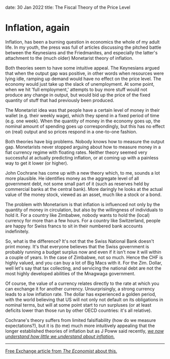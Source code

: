 date: 30 Jan 2022
title: The Fiscal Theory of the Price Level
# Inflation, again
Inflation, has been a burning question in economics the whole of my adult life.
In my youth, the press was full of articles discussing the pitched battle between
the Keynesians and the Friedmanites, and especially the latter's attachment to the (much older) Monetarist theory of inflation.

Both theories seem to have some intuitive appeal. The Keynesians argued that when the output gap was positive, in other words when resources were lying idle,
ramping up demand would have no effect on the price level. The economy would just take up the slack of unemployment. At some point, when we hit 'full employment,' attempts to buy more stuff would not produce any change in
output, but would bid up the price of the fixed quantity of stuff that had previously been produced. 

The Monetarist idea was that people have a certain level of money in their wallet
(e.g. their weekly wage), which they spend in a fixed period of time (e.g. one week).
When the quantity of money in the economy goes up, the nominal amount of spending goes up correspondingly, but this has no effect on (real) output and so 
prices respond in a one-to-one fashion. 

Both theories have big problems. Nobody knows how to measure the output gap.
Monetarists never stopped arguing about how to measure money in a fiat currency regime with floating rates. Neither theory seemed very successful at actually 
predicting inflation, or at coming up with a painless way to get it lower (or higher).

John Cochrane has come up with a new theory which, to me, sounds a lot more plausible. He identifies money as the aggregate level of all government debt, not 
some small part of it (such as reserves held by commercial banks at the central bank). More daringly he looks at the actual value of the money stock, viewed as an
asset, much like a stock or a bond.

The problem with Monetarism is that inflation is influenced not only by the quantity of money in circulation, but also by the willingness of individuals to hold it.
For a country like Zimbabwe, nobody wants to hold the (local) currency for more than a few hours. For a country like Switzerland, people are happy for Swiss francs to sit in their numbered bank accounts indefinitely.

So, what is the difference? It's not that the Swiss National Bank doesn't print money. It's that everyone believes that the Swiss government is probably running a budget surplus now and even if it isn't now it will within a couple of years.
In the case of Zimbabwe, not so much. Hence the CHF is highly valued, and you 
can buy a lot of Big Macs with it. For the Zim. Dollar, well let's say that tax collecting, and servicing the national debt are not the most highly developed 
abilities of the Mnagwaga government.

Of course, the value of a currency relates directly to the rate at which you can exchange it for another currency.  Unsurprisingly, a strong currency leads to a 
low inflation rate. The dollar has experienced a golden period, with the world
believing that US will not only not default on its obligations in nominal terms, 
but will at some point start to run surpluses (or at least deficits lower than those
run by other OECD countries: it's all relative). 

Cochrane's theory suffers from limited falsifiability (how do we measure expectations?), but it is (to me) much more intuitively appealing that the 
longer established theories of inflation but as J Poww said recently, [_we now understand how little we understand about inflation._](https://cryptonews.com/news/we-now-understand-how-little-we-understand-about-inflation-feds-powell.htm#:~:text=%E2%80%9CWe%20understand%20inflation%20a%20little%20bit%20better%20now%2C,side%2C%20we%20can%E2%80%99t%20affect%20the%20supply%20side%2C%20really.%E2%80%9D)

----
[Free Exchange article from _The Economist_ about this.](https://www.economist.com/finance-and-economics/2023/01/26/have-economists-misunderstood-inflation)